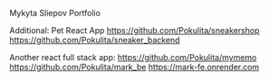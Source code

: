 Mykyta Sliepov   P o r t f o l i o 

Additional:
Pet React App
https://github.com/Pokulita/sneakershop
https://github.com/Pokulita/sneaker_backend

Another react full stack app:
https://github.com/Pokulita/mymemo
https://github.com/Pokulita/mark_be
https://mark-fe.onrender.com

 
 
